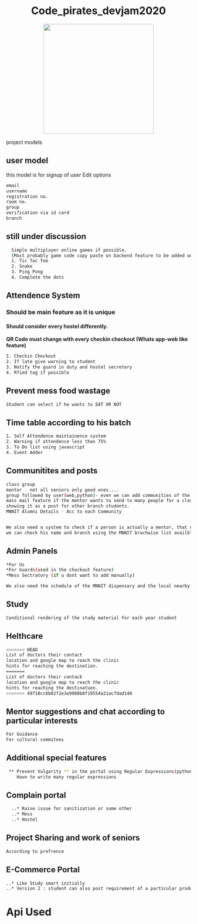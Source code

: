 <h1> <center> Code_pirates_devjam2020 </center> </h1>
<center><img src="http://cdn.designbump.com/wp-content/uploads/2013/01/logo-designs-logos-wings-inspiration-017.jpg" width = "300px"></center>

project models

## user model

this model is for signup of user
Edit options
```bash
email
username
registration no.
room no.
group
verification via id card
branch
```
## still under discussion
```bash
  Simple multiplayer online games if possible.
  (Most probably game code copy paste on backend feature to be added on own.)
  1. Tic Tac Toe
  2. Snake
  3. Ping Pong
  4. Complete the dots
```
## Attendence System
### Should be main feature as it is unique
#### Should consider every hostel differently.
**QR Code must change with every checkin checkout (Whats app-web like feature)**
```bash
1. Checkin Checkout
2. If late give warning to student
3. Notify the guard in duty and hostel secretery
4. Rfied tag if possible
```
## Prevent mess food wastage
  ```bash
  Student can select if he wants to EAT OR NOT
  ```
## Time table according to his batch
```bash
1. Self Attendence maintainence system
2. Warning if attendence less than 75% 
3. To Do list using javascript
4. Event Adder
```

## Communitites and posts

```bash
class group
mentor - not all seniors only good ones....
group followed by user(web,python)- even we can add communities of the UPSC prep. and GATE
mass mail feature if the mentor wants to send to many people for a class, like CC class for the CS and IT branch, likewise also
showing it as a post for other branch students.
MNNIT Alumni Details - Acc to each Community


We also need a system to check if a person is actually a mentor, that can be done by either using his id and verify it, or 
we can check his name and branch using the MNNIT brachwise list availble at College Website.
```
## Admin Panels
```bash
*For Us
*For Guards(used in the checkout feature)
*Mess Sectratory (if u dont want to add manually)

We also need the schedule of the MNNIT dispensary and the local nearby clinics, at least some legitimate data to show for the practical
```
## Study
```bash
Conditional rendering of the study material For each year student
```
## Helthcare
```bash
<<<<<<< HEAD
List of doctors their contact
location and google map to reach the clinic
hints for reaching the destination.
=======
List of doctors their contack
location and google map to reach the clinic
hints for reaching the destinatuon.
>>>>>>> 49710cc6b82f2e3e9980b0f19554a21ac7dad140
```
## Mentor suggestions and chat according to particular interests
```bash
For Guidance
For cultural commitees
```
## Additional special features
```bash
 ** Prevent Vulgarity ** in the portal using Regular Expressions(python or javascript)
    Have to write many regular expressions
```
## Complain portal
```bash
  ..* Raise issue for sanitization or some other
  ..* Mess
  ..* Hostel
```
## Project Sharing and work of seniors
```bash
According to prefrence
```
## E-Commerce Portal
```bash
..* Like Study smart initially
..* Version 2 : student can also post requirement of a particular product as well as post for selling.
```
# Api Used
